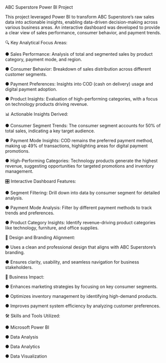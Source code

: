 ABC Superstore Power BI Project

This project leveraged Power BI to transform ABC Superstore’s raw sales data into actionable insights, enabling data-driven decision-making across various business areas. An interactive dashboard was developed to provide a clear view of sales performance, consumer behavior, and payment trends.

🔍 Key Analytical Focus Areas:

● Sales Performance: Analysis of total and segmented sales by product category, payment mode, and region.

● Consumer Behavior: Breakdown of sales distribution across different customer segments.

● Payment Preferences: Insights into COD (cash on delivery) usage and digital payment adoption.

● Product Insights: Evaluation of high-performing categories, with a focus on technology products driving revenue.

📊 Actionable Insights Derived:

● Consumer Segment Trends: The consumer segment accounts for 50% of total sales, indicating a key target audience.

● Payment Mode Insights: COD remains the preferred payment method, making up 49% of transactions, highlighting areas for digital payment promotions.

● High-Performing Categories: Technology products generate the highest revenue, suggesting opportunities for targeted promotions and inventory management.

🎛️ Interactive Dashboard Features:

● Segment Filtering: Drill down into data by consumer segment for detailed analysis.

● Payment Mode Analysis: Filter by different payment methods to track trends and preferences.

● Product Category Insights: Identify revenue-driving product categories like technology, furniture, and office supplies.

🎨 Design and Branding Alignment:

● Uses a clean and professional design that aligns with ABC Superstore’s branding.

● Ensures clarity, usability, and seamless navigation for business stakeholders.

🚀 Business Impact:

● Enhances marketing strategies by focusing on key consumer segments.

● Optimizes inventory management by identifying high-demand products.

● Improves payment system efficiency by analyzing customer preferences.

🛠️ Skills and Tools Utilized:

● Microsoft Power BI

● Data Analysis

● Data Analytics
 
● Data Visualization
